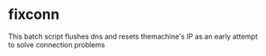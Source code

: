 # fixconn

This batch script flushes dns and resets themachine's IP as an early attempt to solve connection problems
